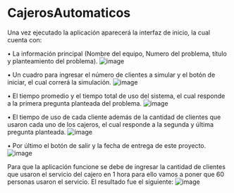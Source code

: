 # CajerosAutomaticos

Una vez ejecutado la aplicación aparecerá la interfaz de inicio, la cual cuenta con:

•	La información principal (Nombre del equipo, Numero del problema, título y planteamiento del problema).
![image](https://user-images.githubusercontent.com/29785115/48920005-d9e68d00-ee5b-11e8-980e-8384ce332d02.png)

•	Un cuadro para ingresar el número de clientes a simular y el botón de iniciar, el cual correrá la simulación.
![image](https://user-images.githubusercontent.com/29785115/48920086-5da07980-ee5c-11e8-8ce9-5ca8d64f83d6.png)

•	El tiempo promedio y el tiempo total de uso del sistema, el cual responde a la primera pregunta planteada del problema.
![image](https://user-images.githubusercontent.com/29785115/48920122-a6583280-ee5c-11e8-9d25-ef59f0cdcec9.png)

•	El tiempo de uso de cada cliente además de la cantidad de clientes que usaron cada uno de los cajeros, el cual responde a la segunda y última pregunta planteada.
![image](https://user-images.githubusercontent.com/29785115/48920128-b4a64e80-ee5c-11e8-975d-d2f3bb3f5e94.png)

•	Por último el botón de salir y la fecha de entrega de este proyecto.
![image](https://user-images.githubusercontent.com/29785115/48920137-c7b91e80-ee5c-11e8-86b6-4b82ac6e9811.png)




Para que la aplicación funcione se debe de ingresar la cantidad de clientes que usaron el servicio del cajero en 1 hora para ello vamos a poner que 60 personas usaron el servicio.
El resultado fue el siguiente:
![image](https://user-images.githubusercontent.com/29785115/48920166-f20adc00-ee5c-11e8-90dc-5e0c92f05899.png)
